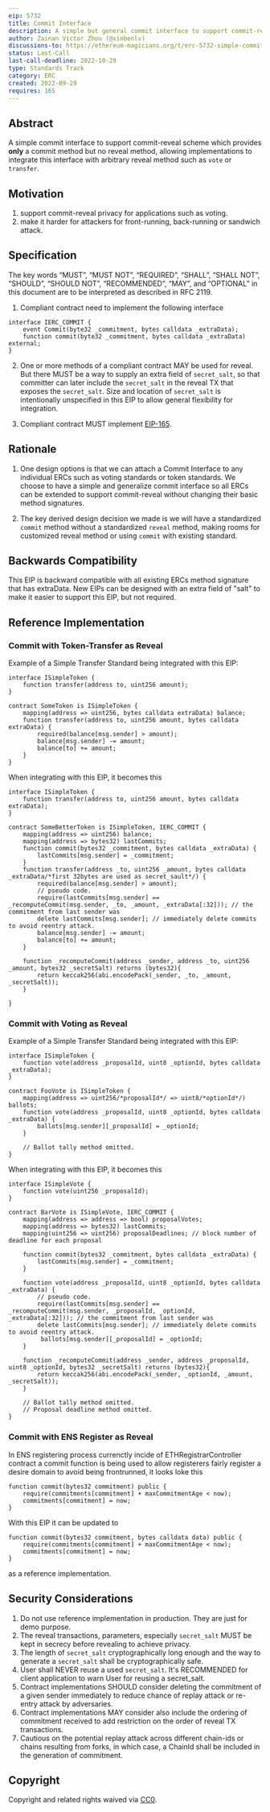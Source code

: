 ```yaml
---
eip: 5732
title: Commit Interface
description: A simple but general commit interface to support commit-reveal scheme.
author: Zainan Victor Zhou (@xinbenlv)
discussions-to: https://ethereum-magicians.org/t/erc-5732-simple-commit-interface-to-support-commit-reveal-schemes/11115
status: Last-Call
last-call-deadline: 2022-10-29
type: Standards Track
category: ERC
created: 2022-09-29
requires: 165
---
```


## Abstract
A simple commit interface to support commit-reveal scheme which provides **only** a commit
method but no reveal method, allowing implementations to integrate this interface
with arbitrary reveal method such as `vote` or `transfer`.

## Motivation

1. support commit-reveal privacy for applications such as voting.
2. make it harder for attackers for front-running, back-running or sandwich attack.

## Specification
The key words “MUST”, “MUST NOT”, “REQUIRED”, “SHALL”, “SHALL NOT”, “SHOULD”, “SHOULD NOT”, “RECOMMENDED”, “MAY”, and “OPTIONAL” in this document are to be interpreted as described in RFC 2119.

1. Compliant contract need to implement the following interface

```solidity
interface IERC_COMMIT {
    event Commit(byte32 _commitment, bytes calldata _extraData);
    function commit(byte32 _commitment, bytes calldata _extraData) external;
}
```

2. One or more methods of a compliant contract MAY be used for reveal. But there MUST be a way to supply an extra field of `secret_salt`,
so that committer can later include the `secret_salt` in the reveal TX that exposes the `secret_salt`.
Size and location of `secret_salt` is intentionally unspecified in this EIP to allow general flexibility for integration.

3. Compliant contract MUST implement [EIP-165](./eip-165.md).

## Rationale

1. One design options is that we can attach a Commit Interface to any individual ERCs such as voting standards or token standards. We choose to have a simple and generalize commit interface so all ERCs can be extended to support commit-reveal without changing their basic method signatures.

2. The key derived design decision we made is we will have  a standardized `commit` method without a standardized `reveal` method, making rooms for customized reveal method or using
`commit` with existing standard.

## Backwards Compatibility
This EIP is backward compatible with all existing ERCs method signature that has extraData. New EIPs can be designed with an extra field of "salt"
to make it easier to support this EIP, but not required.

## Reference Implementation

### Commit with Token-Transfer as Reveal

Example of a Simple Transfer Standard being integrated with this EIP:

```solidity
interface ISimpleToken {
    function transfer(address to, uint256 amount);
}

contract SomeToken is ISimpleToken {
    mapping(address => uint256, bytes calldata extraData) balance;
    function transfer(address to, uint256 amount, bytes calldata extraData) {
        required(balance[msg.sender] > amount);
        balance[msg.sender] -= amount;
        balance[to] += amount;
    }
}
```

When integrating with this EIP, it becomes this

```solidity
interface ISimpleToken {
    function transfer(address to, uint256 amount, bytes calldata extraData);
}

contract SomeBetterToken is ISimpleToken, IERC_COMMIT {
    mapping(address => uint256) balance;
    mapping(address => bytes32) lastCommits;
    function commit(bytes32 _commitment, bytes calldata _extraData) {
        lastCommits[msg.sender] = _commitment;
    }
    function transfer(address _to, uint256 _amount, bytes calldata _extraData/*first 32bytes are used as secret_sault*/) {
        required(balance[msg.sender] > amount);
        // pseudo code.
        require(lastCommits[msg.sender] == _recomputeCommit(msg.sender, _to, _amount, _extraData[:32])); // the commitment from last sender was
        delete lastCommits[msg.sender]; // immediately delete commits to avoid reentry attack.
        balance[msg.sender] -= amount;
        balance[to] += amount;
    }

    function _recomputeCommit(address _sender, address _to, uint256 _amount, bytes32 _secretSalt) returns (bytes32){
        return keccak256(abi.encodePack(_sender, _to, _amount, _secretSalt));
    }

}
```

### Commit with Voting as Reveal


Example of a Simple Transfer Standard being integrated with this EIP:

```solidity
interface ISimpleToken {
    function vote(address _proposalId, uint8 _optionId, bytes calldata _extraData);
}

contract FooVote is ISimpleToken {
    mapping(address => uint256/*proposalId*/ => uint8/*optionId*/) ballots;
    function vote(address _proposalId, uint8 _optionId, bytes calldata _extraData) {
        ballots[msg.sender][_proposalId] = _optionId;
    }

    // Ballot tally method omitted.
}
```

When integrating with this EIP, it becomes this

```solidity
interface ISimpleVote {
    function vote(uint256 _proposalId);
}

contract BarVote is ISimpleVote, IERC_COMMIT {
    mapping(address => address => bool) proposalVotes;
    mapping(address => bytes32) lastCommits;
    mapping(uint256 => uint256) proposalDeadlines; // block number of deadline for each proposal

    function commit(bytes32 _commitment, bytes calldata _extraData) {
        lastCommits[msg.sender] = _commitment;
    }

    function vote(address _proposalId, uint8 _optionId, bytes calldata _extraData) {
        // pseudo code.
        require(lastCommits[msg.sender] == _recomputeCommit(msg.sender, _proposalId, _optionId, _extraData[:32])); // the commitment from last sender was
        delete lastCommits[msg.sender]; // immediately delete commits to avoid reentry attack.
         ballots[msg.sender][_proposalId] = _optionId;
    }

    function _recomputeCommit(address _sender, address _proposalId, uint8 _optionId, bytes32 _secretSalt) returns (bytes32){
        return keccak256(abi.encodePack(_sender, _optionId, _amount, _secretSalt));
    }

    // Ballot tally method omitted.
    // Proposal deadline method omitted.
}
```

### Commit with ENS Register as Reveal

In ENS registering process currenctly
incide of ETHRegistrarController contract
a commit function is being used to
allow registerers fairly register a desire
domain to avoid being frontrunned, it looks loke this

```solidity
function commit(bytes32 commitment) public {
    require(commitments[commitment] + maxCommitmentAge < now);
    commitments[commitment] = now;
}
```
With this EIP it can be updated to 

```solidity
function commit(bytes32 commitment, bytes calldata data) public {
    require(commitments[commitment] + maxCommitmentAge < now);
    commitments[commitment] = now;
}
```
as a reference implementation.


## Security Considerations

1. Do not use reference implementation in production. They are just for demo purpose.
2. The reveal transactions, parameters, especially `secret_salt` MUST be kept in secrecy before revealing to achieve privacy.
3. The length of `secret_salt` cryptographically long enough and the way to generate a `secret_salt` shall be cryptographically safe.
4. User shall NEVER reuse a used `secret_salt`. It's RECOMMENDED for client application to warn User for reusing a secret_salt. 
5. Contract implementations SHOULD consider deleting the commitment of a given sender immediately to reduce chance of replay attack or re-entry attack by adversaries.
6. Contract implementations MAY consider also include the ordering of commitment received to add restriction on the order of reveal TX transactions.
7. Cautious on the potential replay attack across different chain-ids or chains resulting from forks, in which case, a ChainId shall be included in the generation of commitment.

## Copyright
Copyright and related rights waived via [CC0](../LICENSE.md).
